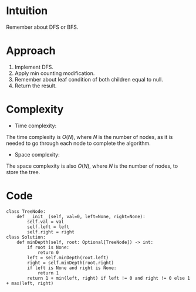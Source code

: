 # Intuition
<!-- Describe your first thoughts on how to solve this problem. -->
Remember about DFS or BFS.

# Approach
<!-- Describe your approach to solving the problem. -->
1. Implement DFS.
2. Apply min counting modification.
3. Remember about leaf condition of both children equal to null.
4. Return the result.

# Complexity
- Time complexity:
<!-- Add your time complexity here, e.g. $$O(n)$$ -->
The time complexity is $O(N)$, where $N$ is the number of nodes, as it is needed to go through each node to complete the algorithm.

- Space complexity:
<!-- Add your space complexity here, e.g. $$O(n)$$ -->
The space complexity is also $O(N)$, where $N$ is the number of nodes, to store the tree.

# Code
```
class TreeNode:
    def __init__(self, val=0, left=None, right=None):
        self.val = val
        self.left = left
        self.right = right
class Solution:
    def minDepth(self, root: Optional[TreeNode]) -> int:
        if root is None:
            return 0
        left = self.minDepth(root.left)
        right = self.minDepth(root.right)
        if left is None and right is None:
            return 1
        return 1 + min(left, right) if left != 0 and right != 0 else 1 + max(left, right)
            
       
```
